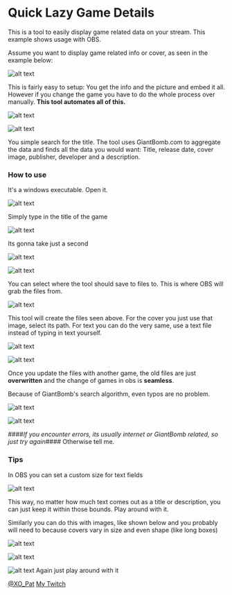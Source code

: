 # Quick Lazy Game Details

This is a tool to easily display game related data on your stream. This example shows usage with OBS.

Assume you want to display game related info or cover, as seen in the example below:

![alt text](https://github.com/PatrikSchulze/Quick_Lazy_Game_Details/blob/master/1.jpg "Easy app")

This is fairly easy to setup: You get the info and the picture and embed it all.
However if you change the game you have to do the whole process over manually.
**This tool automates all of this.**

![alt text](https://github.com/PatrikSchulze/Quick_Lazy_Game_Details/blob/master/overview.jpg "The App")

![alt text](https://github.com/PatrikSchulze/Quick_Lazy_Game_Details/blob/master/2.jpg "Automation")

You simple search for the title. The tool uses GiantBomb.com to aggregate the data and finds all the data you would want:
Title, release date, cover image, publisher, developer and a description.

### How to use

It's a windows executable. Open it. 

![alt text](https://github.com/PatrikSchulze/Quick_Lazy_Game_Details/blob/master/exeicon.jpg "Open the app")


Simply type in the title of the game

![alt text](https://github.com/PatrikSchulze/Quick_Lazy_Game_Details/blob/master/searchfield.jpg "Type in your title")


Its gonna take just a second

![alt text](https://github.com/PatrikSchulze/Quick_Lazy_Game_Details/blob/master/findinggames.jpg "Wait")


![alt text](https://github.com/PatrikSchulze/Quick_Lazy_Game_Details/blob/master/update-files.jpg "Click this")

You can select where the tool should save to files to. This is where OBS will grab the files from.

![alt text](https://github.com/PatrikSchulze/Quick_Lazy_Game_Details/blob/master/files.jpg "Exported files")

This tool will create the files seen above.
For the cover you just use that image, select its path.
For text you can do the very same, use a text file instead of typing in text yourself.

![alt text](https://github.com/PatrikSchulze/Quick_Lazy_Game_Details/blob/master/obs_textfield-details.jpg "Embed text files")

![alt text](https://github.com/PatrikSchulze/Quick_Lazy_Game_Details/blob/master/obs_filepaths.jpg "Embed text files")


Once you update the files with another game, the old files are just **overwritten** and the change of games in obs is **seamless**.

Because of GiantBomb's search algorithm, even typos are no problem.


![alt text](https://github.com/PatrikSchulze/Quick_Lazy_Game_Details/blob/master/typo.jpg "Typos")

![alt text](https://static-cdn.jtvnw.net/emoticons/v1/88/1.0 "PogChamp")

####*If you encounter errors, its usually internet or GiantBomb related, so just try again*####
Otherwise tell me.

### Tips

In OBS you can set a custom size for text fields

![alt text](https://github.com/PatrikSchulze/Quick_Lazy_Game_Details/blob/master/obs_textSize.jpg "Custom text area size")

This way, no matter how much text comes out as a title or description, you can just keep it within those bounds. Play around with it.

Similarly you can do this with images, like shown below and you probably will need to because covers vary in size and even shape (like long boxes)

![alt text](https://github.com/PatrikSchulze/Quick_Lazy_Game_Details/blob/master/obs_image_stretch0.jpg "Image sizes")

![alt text](https://github.com/PatrikSchulze/Quick_Lazy_Game_Details/blob/master/obs_image_stretch.jpg "Image sizes")

![alt text](https://github.com/PatrikSchulze/Quick_Lazy_Game_Details/blob/master/obs_image_stretch2.jpg "Image sizes")
Again just play around with it

[@XO_Pat](https://twitter.com/XO_Pat)
[My Twitch](https://www.twitch.tv/khaos_cero)
